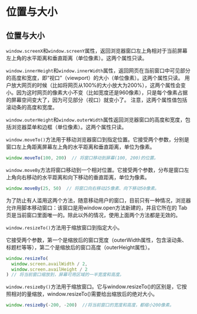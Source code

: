 # 位置与大小

## 位置与大小
`window.screenX`和`window.screenY`属性，返回浏览器窗口左上角相对于当前屏幕左上角的水平距离和垂直距离（单位像素）。这两个属性只读。

`window.innerHeight`和`window.innerWidth`属性，返回网页在当前窗口中可见部分的高度和宽度，即“视口”（viewport）的大小（单位像素）。这两个属性只读。
用户放大网页的时候（比如将网页从100%的大小放大为200%），这两个属性会变小。因为这时网页的像素大小不变（比如宽度还是960像素），只是每个像素占据的屏幕空间变大了，因为可见部分（视口）就变小了。
注意，这两个属性值包括滚动条的高度和宽度。

`window.outerHeight`和`window.outerWidth`属性返回浏览器窗口的高度和宽度，包括浏览器菜单和边框（单位像素）。这两个属性只读。

`window.moveTo()`方法用于移动浏览器窗口到指定位置。它接受两个参数，分别是窗口左上角距离屏幕左上角的水平距离和垂直距离，单位为像素。
```javascript
window.moveTo(100, 200)  // 将窗口移动到屏幕(100, 200)的位置。
```
`window.moveBy`方法将窗口移动到一个相对位置。它接受两个参数，分布是窗口左上角向右移动的水平距离和向下移动的垂直距离，单位为像素。

```javascript
window.moveBy(25, 50)  // 将窗口向右移动25像素、向下移动50像素。
```
为了防止有人滥用这两个方法，随意移动用户的窗口，目前只有一种情况，浏览器允许用脚本移动窗口：该窗口是用window.open方法新建的，并且它所在的 Tab 页是当前窗口里面唯一的。除此以外的情况，使用上面两个方法都是无效的。


`window.resizeTo()`方法用于缩放窗口到指定大小。

它接受两个参数，第一个是缩放后的窗口宽度（outerWidth属性，包含滚动条、标题栏等等），第二个是缩放后的窗口高度（outerHeight属性）。
```javascript
window.resizeTo(
  window.screen.availWidth / 2,
  window.screen.availHeight / 2
) // 将当前窗口缩放到，屏幕可用区域的一半宽度和高度。
```
`window.resizeBy()`方法用于缩放窗口。它与window.resizeTo()的区别是，它按照相对的量缩放，window.resizeTo()需要给出缩放后的绝对大小。
```javascript
window.resizeBy(-200, -200)  //将当前窗口的宽度和高度，都缩小200像素。
```



